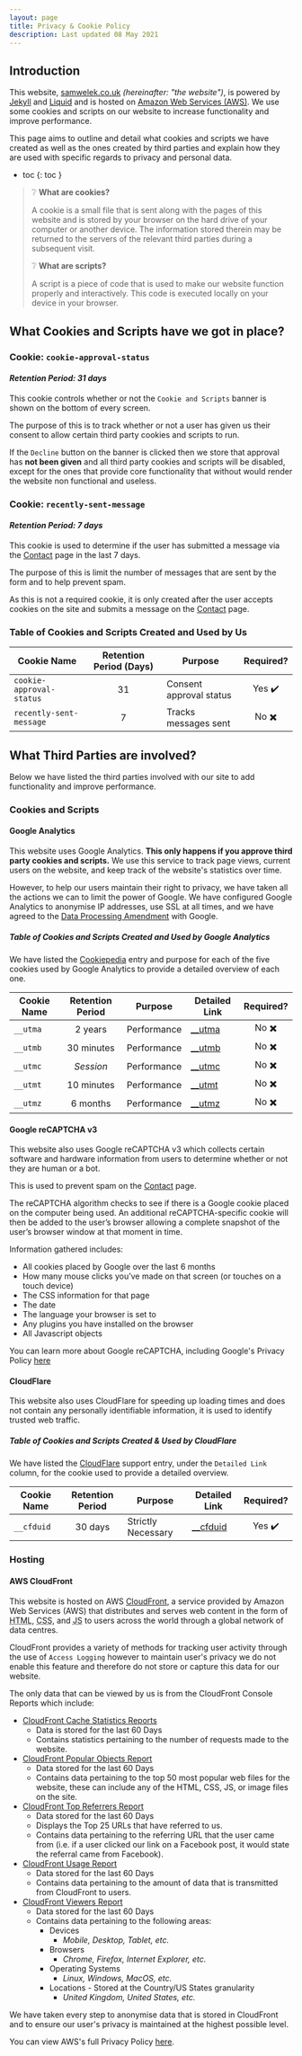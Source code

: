 ```yaml
---
layout: page
title: Privacy & Cookie Policy
description: Last updated 08 May 2021
---
```


## Introduction

This website, [samwelek.co.uk](https://samwelek.co.uk) *(hereinafter: "the website")*, is powered by [Jekyll](https://jekyllrb.com/) and [Liquid](https://shopify.github.io/liquid/) and is hosted on [Amazon Web Services (AWS)](https://aws.amazon.com/). We use some cookies and scripts on our website to increase functionality and improve performance.

This page aims to outline and detail what cookies and scripts we have created as well as the ones created by third parties and explain how they are used with specific regards to privacy and personal data.

- toc
{: toc }

> :grey_question: **What are cookies?**
>
> A cookie is a small file that is sent along with the pages of this website and is stored by your browser on the hard drive of your computer or another device. The information stored therein may be returned to the servers of the relevant third parties during a subsequent visit.
>
> :grey_question: **What are scripts?**
>
> A script is a piece of code that is used to make our website function properly and interactively. This code is executed locally on your device in your browser.

## What Cookies and Scripts have we got in place?

### Cookie: `cookie-approval-status`

#### *Retention Period: 31 days*

This cookie controls whether or not the `Cookie and Scripts` banner is shown on the bottom of every screen.

The purpose of this is to track whether or not a user has given us their consent to allow certain third party cookies and scripts to run.

If the `Decline` button on the banner is clicked then we store that approval has **not been given** and all third party cookies and scripts will be disabled, except for the ones that provide core functionality that without would render the website non functional and useless.

### Cookie: `recently-sent-message`

#### *Retention Period: 7 days*

This cookie is used to determine if the user has submitted a message via the [Contact](/contact/) page in the last 7 days.

The purpose of this is limit the number of messages that are sent by the form and to help prevent spam.

As this is not a required cookie, it is only created after the user accepts cookies on the site and submits a message on the [Contact](/contact/) page.

### Table of Cookies and Scripts Created and Used by Us

Cookie Name | Retention Period (Days) | Purpose | Required?
---|:---:|---|:---:
`cookie-approval-status` | 31 | Consent approval status | Yes :heavy_check_mark:
`recently-sent-message` | 7 | Tracks messages sent | No :heavy_multiplication_x:


## What Third Parties are involved?

Below we have listed the third parties involved with our site to add functionality and improve performance.

### Cookies and Scripts

#### Google Analytics

This website uses Google Analytics. **This only happens if you approve third party cookies and scripts.** We use this service to track page views, current users on the website, and keep track of the website's statistics over time.

However, to help our users maintain their right to privacy, we have taken all the actions we can to limit the power of Google. We have configured Google Analytics to anonymise IP addresses, use SSL at all times, and we have agreed to the [Data Processing Amendment](https://privacy.google.com/businesses/processorterms/) with Google.

##### Table of Cookies and Scripts Created and Used by Google Analytics

We have listed the [Cookiepedia](https://cookiepedia.co.uk/) entry and purpose for each of the five cookies used by Google Analytics to provide a detailed overview of each one.

Cookie Name | Retention Period | Purpose | Detailed Link | Required?
---|:---:|---|---|:---:
`__utma` | 2 years | Performance | [__utma](https://cookiepedia.co.uk/cookies/__utma) | No :heavy_multiplication_x:
`__utmb` | 30 minutes | Performance | [__utmb](https://cookiepedia.co.uk/cookies/__utmb) | No :heavy_multiplication_x:
`__utmc` | *Session* | Performance | [__utmc](https://cookiepedia.co.uk/cookies/__utmc) | No :heavy_multiplication_x:
`__utmt` | 10 minutes | Performance | [__utmt](https://cookiepedia.co.uk/cookies/__utmt) | No :heavy_multiplication_x:
`__utmz` | 6 months | Performance | [__utmz](https://cookiepedia.co.uk/cookies/__utmz) | No :heavy_multiplication_x:

#### Google reCAPTCHA v3

This website also uses Google reCAPTCHA v3 which collects certain software and hardware information from users to determine whether or not they are human or a bot.

This is used to prevent spam on the [Contact](/contact/) page.

The reCAPTCHA algorithm checks to see if there is a Google cookie placed on the computer being used. An additional reCAPTCHA-specific cookie will then be added to the user’s browser allowing a complete snapshot of the user’s browser window at that moment in time.

Information gathered includes:

* All cookies placed by Google over the last 6 months
* How many mouse clicks you’ve made on that screen (or touches on a touch device)
* The CSS information for that page
* The date
* The language your browser is set to
* Any plugins you have installed on the browser
* All Javascript objects

You can learn more about Google reCAPTCHA, including Google's Privacy Policy [here](https://policies.google.com/privacy)

#### CloudFlare

This website also uses CloudFlare for speeding up loading times and does not contain any personally identifiable information, it is used to identify trusted web traffic.

##### Table of Cookies and Scripts Created &amp; Used by CloudFlare

We have listed the [CloudFlare](https://cloudflare.com/) support entry, under the `Detailed Link` column, for the cookie used to provide a detailed overview.

Cookie Name | Retention Period | Purpose | Detailed Link | Required?
---|:---:|---|---|:---:
`__cfduid` | 30 days | Strictly Necessary | [__cfduid](https://support.cloudflare.com/hc/en-us/articles/200170156-Understanding-the-Cloudflare-Cookies#12345682) | Yes :heavy_check_mark:

### Hosting

#### AWS CloudFront

This website is hosted on AWS [CloudFront](https://aws.amazon.com/cloudfront/), a service provided by Amazon Web Services (AWS) that distributes and serves web content in the form of <abbr title="HyperText Markup Language">HTML</abbr>, <abbr title="Cascading Style Sheets">CSS</abbr>, and <abbr title="JavaScript">JS</abbr> to users across the world through a global network of data centres.

CloudFront provides a variety of methods for tracking user activity through the use of `Access Logging` however to maintain user's privacy we do not enable this feature and therefore do not store or capture this data for our website.

The only data that can be viewed by us is from the CloudFront Console Reports which include:

- [CloudFront Cache Statistics Reports](https://docs.aws.amazon.com/AmazonCloudFront/latest/DeveloperGuide/cache-statistics.html)
  - Data is stored for the last 60 Days
  - Contains statistics pertaining to the number of requests made to the website.
- [CloudFront Popular Objects Report](https://docs.aws.amazon.com/AmazonCloudFront/latest/DeveloperGuide/popular-objects-report.html)
  - Data stored for the last 60 Days
  - Contains data pertaining to the top 50 most popular web files for the website, these can include any of the HTML, CSS, JS, or image files on the site.
- [CloudFront Top Referrers Report](https://docs.aws.amazon.com/AmazonCloudFront/latest/DeveloperGuide/top-referrers-report.html)
  - Data stored for the last 60 Days
  - Displays the Top 25 URLs that have referred to us.
  - Contains data pertaining to the referring URL that the user came from (i.e. if a user clicked our link on a Facebook post, it would state the referral came from Facebook).
- [CloudFront Usage Report](https://docs.aws.amazon.com/AmazonCloudFront/latest/DeveloperGuide/usage-charts.html)
  - Data stored for the last 60 Days
  - Contains data pertaining to the amount of data that is transmitted from CloudFront to users.
- [CloudFront Viewers Report](https://docs.aws.amazon.com/AmazonCloudFront/latest/DeveloperGuide/viewers-reports.html)
  - Data stored for the last 60 Days
  - Contains data pertaining to the following areas:
    - Devices
      - *Mobile, Desktop, Tablet, etc.*
    - Browsers
      - *Chrome, Firefox, Internet Explorer, etc.*
    - Operating Systems
      - *Linux, Windows, MacOS, etc.*
    - Locations - Stored at the Country/US States granularity
      - *United Kingdom, United States, etc.*

We have taken every step to anonymise data that is stored in CloudFront and to ensure our user's privacy is maintained at the highest possible level.

You can view AWS's full Privacy Policy [here](https://aws.amazon.com/privacy/).
